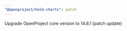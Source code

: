 ```yaml
---
"@openproject/helm-charts": patch
---
```


Upgrade OpenProject core version to 14.6.1 (patch update)
